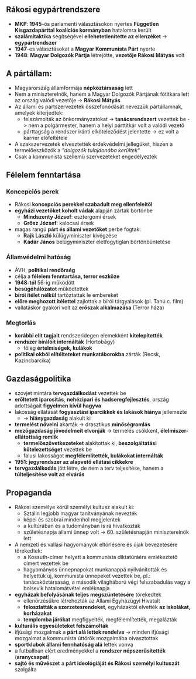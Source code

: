 ## Rákosi egypártrendszere
- **MKP**: **1945**-ös parlamenti választásokon nyertes **Független Kisgazdapárttal** **koalíciós kormányban** hatalomra került
- **szalámitaktika** segítségével **ellehetetlenítette az ellenzéket** -> **egypártrendszer**
- **1947**-es választásokat a **Magyar Kommunista Párt** nyerte
- **1948**: **Magyar Dolgozók Pártja** létrejötte, **vezetője Rákosi Mátyás** volt
## A pártállam:
- Magyarország államformája **népköztársaság** lett
- Nem a miniszterelnök, hanem a Magyar Dolgozók Pártjának főtitkára lett az ország valódi vezetője -> **Rákosi Mátyás**
- Az állami és pártszervezetek összefonódását nevezzük pártállamnak, amelyek kiterjedtek:
	- felszámolták az önkormányzatokat -> **tanácsrendszert** vezettek be -> nem a polgármester, hanem a helyi párttitkár volt a valódi vezető
	- párttagság a rendszer iránti elköteleződést jelentette -> ez volt a karrier előfeltétele
- A szakszervezetek elvesztették érdekvédelmi jellegüket, hiszen a termelőeszközök a *"dolgozók tulajdonába kerültek"*
- Csak a kommunista szellemű szervezeteket engedélyezték
## Félelem fenntartása
### Koncepciós perek
- Rákosi **koncepciós perekkel szabadult meg ellenfeleitől**
- **egyházi vezetőket** **koholt vádak** alapján zártak börtönbe
	- **Mindszenty József**: esztergomi érsek
	- **Grősz József**: kalocsai érsek
- magas rangú **párt és állami vezetőket** perbe fogtak:
	- **Rajk László** külügyminiszter kivégzése
	- **Kádár János** belügyminiszter életfogytiglan börtönbüntetése
### Államvédelmi hatóság
- ÁVH, **politikai rendőrség**
- célja a **félelem fenntartása, terror eszköze**
- **1948-tól** 56-ig működött
- **besúgóhálózatot** működtettek
- **bírói ítélet nélkül** tartóztattak le embereket
- **előre meghozott ítélettel** zajlottak a bírói tárgyalások (pl. Tanú c. film)
- vallatáskor gyakori volt az **erőszak alkalmazása** (Terror háza)
### Megtorlás
- **korábbi elit tagjait** rendszeridegen elemekként **kitelepítették**
- **rendszer bírálóit internálták** (Hortobágy)
	- főleg **értelmiségek, kulákok**
- **politikai okból elítélteteket munkatáborokba** zárták (Recsk, Kazincbarcika)
## Gazdaságpolitika
- szovjet mintára **tervgazdálkodást** vezettek be
- **erőltetett iparosítás**, **nehézipari és hadseregfejlesztés**, ország adottságait **figyelmen kívül hagyva**
- lakosság ellátását **fogyasztási iparcikkek és lakások hiánya** jellemezte 
	- -> **hiánygazdaság** alakult ki
- **termelést növelni** akarták -> drasztikus **minőségromlás**
- **mezőgazdaság jövedelmeit elvonják** -> termelés csökkent, **élelmiszer-ellátottság romlik**
	- **termelőszövetkezeteket** alakítottak ki, **beszolgáltatási kötelezettséget** vezettek be
	- falusi lakosságot **megfélemlítették, kulákokat internálták**
- **1951: jegyrendszer az alapvető ellátási cikkekre**
- **tervgazdálkodás** jött létre, de nem a terv teljesítése, hanem a **túlteljesítése volt az elvárás**
## Propaganda
- Rákosi személye körül személyi kultusz alakult ki:
	- Sztálin legjobb magyar tanítványának nevezték
	- képei és szobrai mindenhol megjelentek
	- a kultúrában és a tudományban is rá hivatkoztak
	- születésnapja állami ünnep volt -> 60. születésnapján miniszterelnök lett
- A nemzeti és vallási hagyományok eltörlésére és újak bevezetésére törekedtek:
	- a Kossuth-címer helyett a kommunista diktatúráéra emlékeztető címert vezettek be
	- hagyományos ünnepnapokat munkanappá nyilvánították és helyettük új, kommunista ünnepeket vezettek be, pl.: tanácsköztársaság, a második világháború végi felszabadulás vagy a bolsevik hatalomátvétel emléknapja
- **egyházak befolyásának teljes megszüntetésére** törekedtek
	- ellenőrzésükre létrehozták az Állami Egyházügyi Hivatalt
	- **feloszlatták a szerzetesrendeket**, egyházaktól elvették **az iskolákat, korházakat**
	- **templomba járókat** megfigyelték, megfélemlítették, megalázták
- **kulturális egyesületeket felszámolták**
- ifjúsági mozgalmak a **párt alá lettek rendelve** -> minden ifjúsági mozgalmat a kommunista úttörők mozgalmába olvasztottak
- **sportklubok állami fennhatóság alá** lettek vonva
- a futballban elért eredményekkel a **rendszer népszerűsítették** (**aranycsapat**)
- **sajtó és művészet** a **párt ideológiáját és Rákosi személyi kultuszát** szolgálta